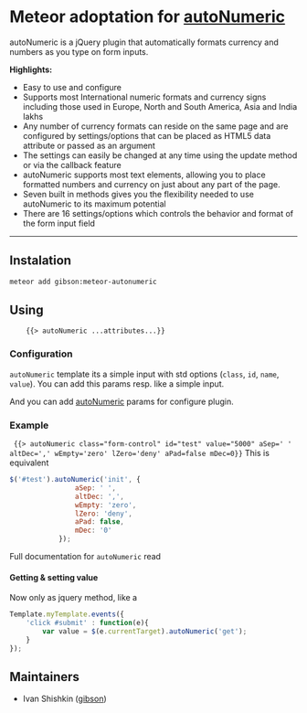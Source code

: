 # Meteor adoptation for [autoNumeric](https://github.com/BobKnothe/autoNumeric)

autoNumeric is a jQuery plugin that automatically formats currency and numbers as you type on form inputs. 

**Highlights:**
- Easy to use and configure
- Supports most International numeric formats and currency signs including those used in Europe, North and South America, Asia and India lakhs
- Any number of currency formats can reside on the same page and are configured by settings/options that can be placed as HTML5 data attribute or passed as an argument
- The settings can easily be changed at any time using the update method or via the callback feature
- autoNumeric supports most text elements, allowing you to place formatted numbers and currency on just about any part of the page.
- Seven built in methods gives you the flexibility needed to use autoNumeric to its maximum potential
- There are 16 settings/options which controls the behavior and format of the form input field

****

## Instalation

```sh
meteor add gibson:meteor-autonumeric
```
## Using
```
    {{> autoNumeric ...attributes...}}
```
### Configuration
``` autoNumeric ``` template its a simple input with std options (```class```, ```id```, ```name```, ```value```).
You can add this params resp. like a simple input.

And you can add [autoNumeric](https://github.com/BobKnothe/autoNumeric) params for configure plugin.

### Example
``` {{> autoNumeric class="form-control" id="test" value="5000" aSep=' ' altDec=',' wEmpty='zero' lZero='deny' aPad=false mDec=0}}```
This is equivalent
```javascript
$('#test').autoNumeric('init', {
                aSep: ' ',
                altDec: ',',
                wEmpty: 'zero',
                lZero: 'deny',
                aPad: false,
                mDec: '0'
            });
```
Full documentation for ```autoNumeric``` read 

#### Getting & setting value
Now only as jquery method, like a
```javascript
Template.myTemplate.events({
    'click #submit' : function(e){
        var value = $(e.currentTarget).autoNumeric('get');
    }
});
```

## Maintainers

- Ivan Shishkin ([gibson](https://github.com/gibson))
